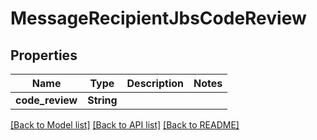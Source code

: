 # MessageRecipientJbsCodeReview

## Properties

Name | Type | Description | Notes
------------ | ------------- | ------------- | -------------
**code_review** | **String** |  | 

[[Back to Model list]](../README.md#documentation-for-models) [[Back to API list]](../README.md#documentation-for-api-endpoints) [[Back to README]](../README.md)


